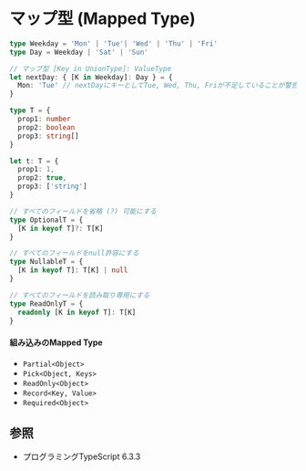 # マップ型 (Mapped Type)

```ts
type Weekday = 'Mon' | 'Tue'| 'Wed' | 'Thu' | 'Fri'
type Day = Weekday | 'Sat' | 'Sun'

// マップ型 [Key in UnionType]: ValueType
let nextDay: { [K in Weekday]: Day } = {
  Mon: 'Tue' // nextDayにキーとしてTue, Wed, Thu, Friが不足していることが警告される
}
```

```ts
type T = {
  prop1: number
  prop2: boolean
  prop3: string[]
}

let t: T = {
  prop1: 1,
  prop2: true,
  prop3: ['string']
}

// すべてのフィールドを省略 (?) 可能にする
type OptionalT = {
  [K in keyof T]?: T[K]
}

// すべてのフィールドをnull許容にする
type NullableT = {
  [K in keyof T]: T[K] | null
}

// すべてのフィールドを読み取り専用にする
type ReadOnlyT = {
  readonly [K in keyof T]: T[K]
}
```

#### 組み込みのMapped Type
- `Partial<Object>`
- `Pick<Object, Keys>`
- `ReadOnly<Object>`
- `Record<Key, Value>`
- `Required<Object>`

## 参照
- プログラミングTypeScript 6.3.3

